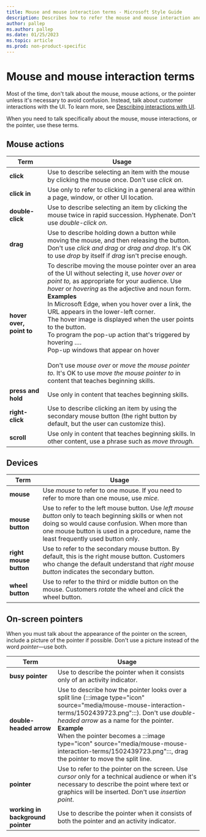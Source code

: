 ```yaml
---
title: Mouse and mouse interaction terms - Microsoft Style Guide
description: Describes how to refer the mouse and mouse interaction and provides a table that outlines the usage of various mouse-related terms.
author: pallep
ms.author: pallep
ms.date: 01/25/2023
ms.topic: article
ms.prod: non-product-specific
---
```


# Mouse and mouse interaction terms

Most
of the time, don't talk about the mouse, mouse actions, or the pointer
unless it's necessary to avoid confusion. Instead, talk about
customer interactions with the UI. To learn more, see [Describing interactions with UI](https://learn.microsoft.com/en-us/style-guide/procedures-instructions/describing-interactions-with-ui).

When you need to talk specifically about the mouse, mouse interactions, or the pointer, use these terms.

## Mouse actions

|      **Term**      |                                                                                                  **Usage**                                                                                                  |
|--------------------|-------------------------------------------------------------------------------------------------------------------------------------------------------------------------------------------------------------|
|     **click**      |                                                     Use to describe selecting an item with the mouse by clicking the mouse once. Don't use *click on*.                                                      |
|    **click in**    |                                                        Use only to refer to clicking in a general area within a page, window, or other UI location.                                                         |
|  **double-click**  |                                         Use to describe selecting an item by clicking the mouse twice in rapid succession. Hyphenate. Don't use *double-click on*.                                          |
|      **drag**      | Use to describe holding down a button while moving the mouse, and then releasing the button. Don't use *click and drag* or *drag and drop*. It's OK to use *drop* by itself if *drag* isn't precise enough. |
|    **hover over, point to**    |    To describe moving the mouse pointer over an area of the UI without selecting it, use *hover over* or *point to,* as appropriate for your audience. Use *hover* or *hovering* as the adjective and noun form.<br />**Examples**<br > In Microsoft Edge, when you hover over a link, the URL appears in the lower-left corner. <br />The hover image is displayed when the user points to the button. <br />To program the pop-up action that's triggered by hovering …. <br />Pop-up windows that appear on hover <br /><br />Don't use *mouse over* or *move the mouse pointer to.* It's OK to use *move the mouse pointer to* in content that teaches beginning skills.                       |
| **press and hold** |                                                                             Use only in content that teaches beginning skills.                                                                              |
|  **right-click**   |                                    Use to describe clicking an item by using the secondary mouse button (the right button by default, but the user can customize this).                                     |
|  **scroll**   |                                    Use only in content that teaches beginning skills. In other content, use a phrase such as *move through.*                                     |

## Devices

|        **Term**        |                                                                                                                   **Usage**                                                                                                                   |
|------------------------|-----------------------------------------------------------------------------------------------------------------------------------------------------------------------------------------------------------------------------------------------|
|       **mouse**        |                                               Use *mouse* to refer to one mouse. If you need to refer to more than one mouse, use *mice.*                                                 |
|    **mouse button**    | Use to refer to the left mouse button. Use *left mouse button* only to teach beginning skills or when not doing so would cause confusion. When more than one mouse button is used in a procedure, name the least frequently used button only. |
| **right mouse button** |                         Use to refer to the secondary mouse button. By default, this is the right mouse button. Customers who change the default understand that *right mouse button* indicates the secondary button.                         |
|    **wheel button**    |                                                              Use to refer to the third or middle button on the mouse. Customers *rotate* the wheel and *click* the wheel button.                                                              |

## On-screen pointers

When you
must talk about the appearance of the pointer on the screen, include
a picture of the pointer if possible. Don't use a picture instead
of the word *pointer*—use both<em>.</em>

|**Term**|**Usage**|
|---|---|
|**busy pointer**|Use to describe the pointer when it consists only of an activity indicator.|
|**double-headed arrow**|Use to describe how the pointer looks over a split line (:::image type="icon" source="media/mouse-mouse-interaction-terms/1502439723.png":::). Don't use *double-headed arrow* as a name for the pointer. <br />**Example**<br />When the pointer becomes a :::image type="icon" source="media/mouse-mouse-interaction-terms/1502439723.png":::, drag the pointer to move the split line.|
|**pointer**|Use to refer to the pointer on the screen. Use *cursor* only for a technical audience or when it's necessary to describe the point where text or graphics will be inserted. Don't use *insertion point*.|
|**working in background pointer**|Use to describe the pointer when it consists of both the pointer and an activity indicator.|

